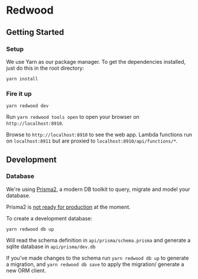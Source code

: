 # Redwood

## Getting Started

### Setup

We use Yarn as our package manager. To get the dependencies installed, just do
this in the root directory:

```terminal
yarn install
```

### Fire it up

```terminal
yarn redwood dev
```

Run `yarn redwood tools open` to open your browser on `http://localhost:8910`.

Browse to `http://localhost:8910` to see the web app. Lambda functions run on
`localhost:8911` but are proxied to `localhost:8910/api/functions/*`.

## Development

### Database

We're using [Prisma2](https://github.com/prisma/prisma2), a modern DB toolkit to
query, migrate and model your database.

Prisma2 is [not ready for production](https://isprisma2ready.com) at the moment.

To create a development database:

```terminal
yarn redwood db up
```

Will read the schema definition in `api/prisma/schema.prisma` and generate a
sqlite database in `api/prisma/dev.db`

If you've made changes to the schema run `yarn redwood db up` to generate a migration, and
`yarn redwood db save` to apply the migration/ generate a new ORM client.
